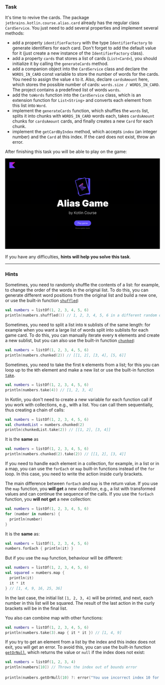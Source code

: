 ### Task

It's time to revive the cards. The package `jetbrains.kotlin.course.alias.card` already has the regular class `CardService`.
You just need to add several properties and implement several methods:

- add a property `identifierFactory` with the type `IdentifierFactory` to generate identifiers for each card.
  Don't forget to add the default value for it (just create a new instance of the `IdentifierFactory` class).
- add a property `cards` that stores a list of cards (`List<Card>`), you should initialize it by calling
  the `generateCards` method.
- add a companion object into the `CardService` class and declare the `WORDS_IN_CARD` const variable to store the number
  of words for the cards.
  You need to assign the value `4` to it. Also, declare `cardsAmount` here, which stores the possible number of
  cards: `words.size / WORDS_IN_CARD`.
  The project contains a predefined list of words `words`.
- add the `toWords` function into the `CardService` class, which is an extension function for `List<String>`
  and converts each element from this list into `Word`.
- implement the `generateCards` function, which shuffles the `words` list, splits it into chunks with `WORDS_IN_CARD` words
  each,
  takes `cardsAmount` chunks for `cardsAmount` cards, and finally creates a new `Card` for each chunk.
- implement the `getCardByIndex` method, which accepts `index` (an integer number) and the `Card` at this index.
  If the card does not exist, throw an error.

After finishing this task you will be able to play on the game:

![The current state of the game](../../utils/src/main/resources/images/states/alias/state1.gif)

If you have any difficulties, **hints will help you solve this task**.

----

### Hints

<div class="hint" title="The `shuffled` built-in function">

Sometimes, you need to randomly shuffle the contents of a list: for example,
to change the order of the words in the original list.
To do this, you can generate different word positions from the original list and build a new one,
or use the built-in function [`shuffled`](https://kotlinlang.org/api/latest/jvm/stdlib/kotlin.collections/shuffled.html):

  ```kotlin
  val numbers = listOf(1, 2, 3, 4, 5, 6)
  println(numbers.shuffled()) // 1, 2, 3, 4, 5, 6 in a different random order
  ```
</div>

<div class="hint" title="The `chunked` built-in function">

Sometimes, you need to split a list into `N` sublists of the same length:
for example when you want a large list of words split into sublists for each game card.
To do this, you can manually iterate every `N` elements and create a new sublist,
but you can also use the built-in function [`chunked`](https://kotlinlang.org/docs/collection-parts.html#chunked):

  ```kotlin
  val numbers = listOf(1, 2, 3, 4, 5, 6)
  println(numbers.chunked(2)) // [[1, 2], [3, 4], [5, 6]]
  ```
</div>

<div class="hint" title="The `take` built-in function">

Sometimes, you need to take the first `N` elements from a list;
for this you can loop up to the `N`th element and make a new list
or use the built-in function [`take`](https://kotlinlang.org/api/latest/jvm/stdlib/kotlin.collections/take.html).

  ```kotlin
  val numbers = listOf(1, 2, 3, 4, 5, 6)
  println(numbers.take(4)) // [1, 2, 3, 4]
  ```
</div>

<div class="hint" title="Chaining multiple function calls">

In Kotlin, you don't need to create a new variable for each function call
if you work with collections, e.g., with a list.
You can call them sequentially, thus creating a chain of calls:

  ```kotlin
  val numbers = listOf(1, 2, 3, 4, 5, 6)
  val chunkedList = numbers.chunked(2)
  println(chunkedList.take(2)) // [[1, 2], [3, 4]]
  ```

It is the **same** as

  ```kotlin
  val numbers = listOf(1, 2, 3, 4, 5, 6)
  println(numbers.chunked(2).take(2)) // [[1, 2], [3, 4]]
  ```
</div>

<div class="hint" title="The `map` and `forEach` built-in functions">

If you need to handle each element in a collection, for example, in a list or in a map,
you can use the `forEach` or `map` built-in functions instead of the `for` loop.
In this case, you need to write the action inside curly brackets.

The main difference between `forEach` and `map` is the return value.
If you use the `map` function, you **will get** a new collection, e.g., a list with transformed values and can continue the sequence of the calls.
If you use the `forEach` function, you **will not get** a new collection:

  ```kotlin
  val numbers = listOf(1, 2, 3, 4, 5, 6)
  for (number in numbers) {
    println(number)
  }
  ```
It is the **same** as:
  ```kotlin
  val numbers = listOf(1, 2, 3, 4, 5, 6)
  numbers.forEach { println(it) }
  ```

But if you use the `map` function, behaviour will be different:
  ```kotlin
  val numbers = listOf(1, 2, 3, 4, 5, 6)
  val squared = numbers.map { 
    println(it) 
    it * it
  } // [1, 4, 9, 16, 25, 36]
  ```

In the last case, the initial list `[1, 2, 3, 4]` will be printed, and next, each number in this list will be squared.
The result of the last action in the curly brackets will be in the final list.

You also can combine map with other functions:
  ```kotlin
  val numbers = listOf(1, 2, 3, 4, 5, 6)
  println(numbers.take(3).map { it * it }) // [1, 4, 9]
  ```
</div>

<div class="hint" title="The `getOrNull` built-in function">

If you try to get an element from a list by the index and this index does not exit, you will get an error.
To avoid this, you can use the built-in function [`getOrNull`](https://kotlinlang.org/api/latest/jvm/stdlib/kotlin.collections/get-or-null.html), which returns the value or `null` if the index does not exist:

  ```kotlin
  val numbers = listOf(1, 2, 3, 4)
  println(numbers[10]) // Throws the index out of bounds error

  println(numbers.getOrNull(10) ?: error("You use incorrect index 10 for the list")) // Is better because the error message will inform the user about the error in detail
  ```
</div>
